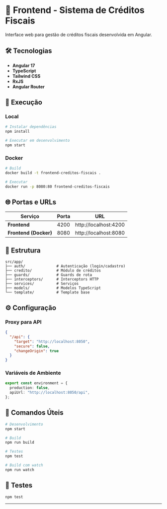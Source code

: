 # 🎨 Frontend - Sistema de Créditos Fiscais

Interface web para gestão de créditos fiscais desenvolvida em Angular.

## 🛠 Tecnologias

- **Angular 17**
- **TypeScript**
- **Tailwind CSS**
- **RxJS**
- **Angular Router**

## 🚀 Execução

### Local

```bash
# Instalar dependências
npm install

# Executar em desenvolvimento
npm start
```

### Docker

```bash
# Build
docker build -t frontend-creditos-fiscais .

# Executar
docker run -p 8080:80 frontend-creditos-fiscais
```

## 🌐 Portas e URLs

| Serviço               | Porta | URL                   |
| --------------------- | ----- | --------------------- |
| **Frontend**          | 4200  | http://localhost:4200 |
| **Frontend (Docker)** | 8080  | http://localhost:8080 |

## 📁 Estrutura

```
src/app/
├── auth/              # Autenticação (login/cadastro)
├── credito/           # Módulo de créditos
├── guards/            # Guards de rota
├── interceptors/      # Interceptors HTTP
├── services/          # Serviços
├── models/            # Modelos TypeScript
└── template/          # Template base
```

## ⚙️ Configuração

### Proxy para API

```json
{
  "/api": {
    "target": "http://localhost:8050",
    "secure": false,
    "changeOrigin": true
  }
}
```

### Variáveis de Ambiente

```typescript
export const environment = {
  production: false,
  apiUrl: "http://localhost:8050/api",
};
```

## 🔧 Comandos Úteis

```bash
# Desenvolvimento
npm start

# Build
npm run build

# Testes
npm test

# Build com watch
npm run watch
```

## 🧪 Testes

```bash
npm test
```

---
